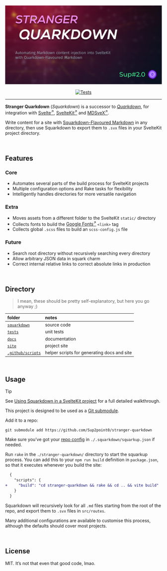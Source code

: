 <div align="center">

![Stranger Quarkdown: A Successor to Quarkdown](.assets/squark-cover.png)

[![Tests](https://github.com/Sup2point0/stranger-quarkdown/actions/workflows/test.yml/badge.svg)](https://github.com/Sup2point0/stranger-quarkdown/actions/workflows/test.yml)

</div>

---

**Stranger Quarkdown** (*Squarkdown*) is a successor to [*Quarkdown*](https://github.com/Sup2point0/Quarkdown), for integration with [Svelte<sup>↗</sup>](https://svelte.dev), [SvelteKit<sup>↗</sup>](https://svelte.dev/docs/kit/introduction) and [MDSveX<sup>↗</sup>](https://mdsvex.pngwn.io).

Write content for a site with [Squarkdown-Flavoured Markdown](docs/walkthrough.md) in any directory, then use Squarkdown to export them to `.svx` files in your SvelteKit project directory.


<br>


## Features

### Core
- Automates several parts of the build process for SvelteKit projects
- Multiple configuration options and Rake tasks for flexibility
- Intelligently handles directories for more versatile navigation

### Extra
- Moves assets from a different folder to the SvelteKit `static/` directory
- Collects fonts to build the [Google Fonts<sup>↗</sup>](https://fonts.google.com) `<link>` tag
- Collects global `.scss` files to build an `scss-config.js` file

### Future
- Search root directory without recursively searching every directory
- Allow arbitrary JSON data in squark charm
- Correct internal relative links to correct absolute links in production


<br>


## Directory

> I mean, these should be pretty self-explanatory, but here you go anyway ;)

| folder | notes |
| :----- | :---- |
| [`squarkdown`](squarkdown/) | source code |
| [`tests`](tests/) | unit tests |
| [`docs`](docs/) | documentation |
| [`site`](site/) | project site |
| [`.github/scripts`](.github/scripts/) | helper scripts for generating docs and site |


<br>


## Usage

> [!Tip]
> See [Using Squarkdown in a SvelteKit project](docs/walkthrough.md) for a full detailed walkthrough.

This project is designed to be used as a [Git submodule](https://git-scm.com/book/en/v2/Git-Tools-Submodules).

Add it to a repo:

```console
git submodule add https://github.com/Sup2point0/stranger-quarkdown
```

Make sure you’ve got your [repo config](docs/squarkup-config.md) in `./.squarkdown/squarkup.json` if needed.

Run `rake` in the `./stranger-quarkdown/` directory to start the squarkup process. You can add this to your `npm run build` definition in `package.json`, so that it executes whenever you build the site:

```diff
  {
    "scripts": {
+     "build": "cd stranger-quarkdown && rake && cd .. && vite build"
    }
  }
```

Squarkdown will recursively look for all `.md` files starting from the root of the repo, and export them to `.svx` files in `src/routes`.

Many additional configurations are available to customise this process, although the defaults should cover most projects.


<br>


## License

MIT. It’s not that even that good code, lmao.


<br>
